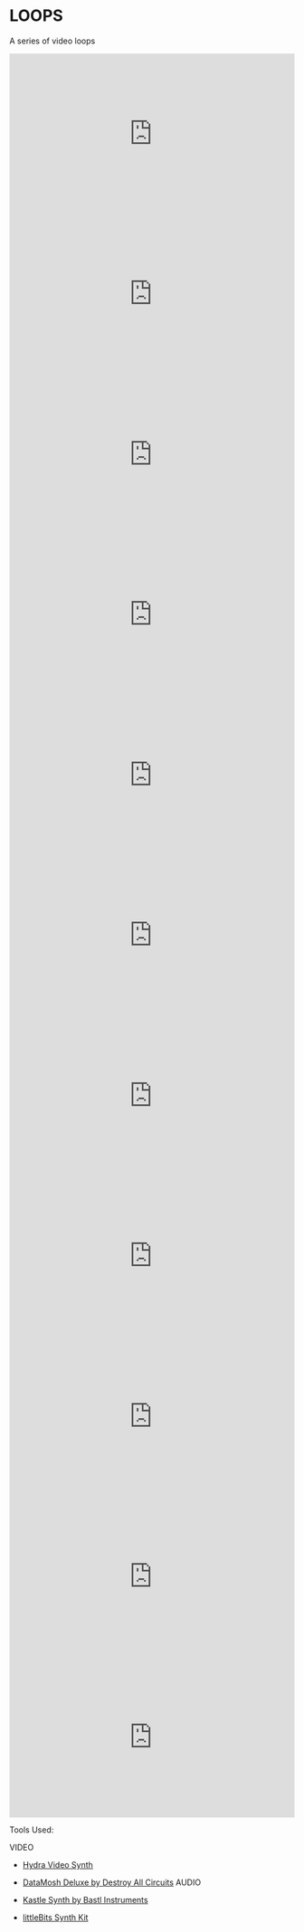 # LOOPS
A series of video loops

<div style="padding:56.25% 0 0 0;position:relative;"><iframe src="https://player.vimeo.com/video/544326095?badge=0&amp;autopause=0&amp;player_id=0&amp;app_id=58479" frameborder="0" allow="autoplay; fullscreen; picture-in-picture" allowfullscreen style="position:absolute;top:0;left:0;width:100%;height:100%;" title="WASHED"></iframe></div><script src="https://player.vimeo.com/api/player.js"></script>



<div style="padding:56.25% 0 0 0;position:relative;"><iframe src="https://player.vimeo.com/video/544323601?badge=0&amp;autopause=0&amp;player_id=0&amp;app_id=58479" frameborder="0" allow="autoplay; fullscreen; picture-in-picture" allowfullscreen style="position:absolute;top:0;left:0;width:100%;height:100%;" title="CLOSE FAR"></iframe></div><script src="https://player.vimeo.com/api/player.js"></script>



<div style="padding:56.25% 0 0 0;position:relative;"><iframe src="https://player.vimeo.com/video/544323488?badge=0&amp;autopause=0&amp;player_id=0&amp;app_id=58479" frameborder="0" allow="autoplay; fullscreen; picture-in-picture" allowfullscreen style="position:absolute;top:0;left:0;width:100%;height:100%;" title="CARD"></iframe></div><script src="https://player.vimeo.com/api/player.js"></script>



<div style="padding:56.25% 0 0 0;position:relative;"><iframe src="https://player.vimeo.com/video/544325667?badge=0&amp;autopause=0&amp;player_id=0&amp;app_id=58479" frameborder="0" allow="autoplay; fullscreen; picture-in-picture" allowfullscreen style="position:absolute;top:0;left:0;width:100%;height:100%;" title="STAY STILL"></iframe></div><script src="https://player.vimeo.com/api/player.js"></script>



<div style="padding:56.25% 0 0 0;position:relative;"><iframe src="https://player.vimeo.com/video/544325542?badge=0&amp;autopause=0&amp;player_id=0&amp;app_id=58479" frameborder="0" allow="autoplay; fullscreen; picture-in-picture" allowfullscreen style="position:absolute;top:0;left:0;width:100%;height:100%;" title="MASH"></iframe></div><script src="https://player.vimeo.com/api/player.js"></script>



<div style="padding:56.25% 0 0 0;position:relative;"><iframe src="https://player.vimeo.com/video/544325188?badge=0&amp;autopause=0&amp;player_id=0&amp;app_id=58479" frameborder="0" allow="autoplay; fullscreen; picture-in-picture" allowfullscreen style="position:absolute;top:0;left:0;width:100%;height:100%;" title="KISS"></iframe></div><script src="https://player.vimeo.com/api/player.js"></script>



<div style="padding:56.25% 0 0 0;position:relative;"><iframe src="https://player.vimeo.com/video/544324713?badge=0&amp;autopause=0&amp;player_id=0&amp;app_id=58479" frameborder="0" allow="autoplay; fullscreen; picture-in-picture" allowfullscreen style="position:absolute;top:0;left:0;width:100%;height:100%;" title="THUNDER"></iframe></div><script src="https://player.vimeo.com/api/player.js"></script>



<div style="padding:56.25% 0 0 0;position:relative;"><iframe src="https://player.vimeo.com/video/544324612?badge=0&amp;autopause=0&amp;player_id=0&amp;app_id=58479" frameborder="0" allow="autoplay; fullscreen; picture-in-picture" allowfullscreen style="position:absolute;top:0;left:0;width:100%;height:100%;" title="PLANET"></iframe></div><script src="https://player.vimeo.com/api/player.js"></script>



<div style="padding:56.25% 0 0 0;position:relative;"><iframe src="https://player.vimeo.com/video/544324187?badge=0&amp;autopause=0&amp;player_id=0&amp;app_id=58479" frameborder="0" allow="autoplay; fullscreen; picture-in-picture" allowfullscreen style="position:absolute;top:0;left:0;width:100%;height:100%;" title="RED"></iframe></div><script src="https://player.vimeo.com/api/player.js"></script>



<div style="padding:56.25% 0 0 0;position:relative;"><iframe src="https://player.vimeo.com/video/544323823?badge=0&amp;autopause=0&amp;player_id=0&amp;app_id=58479" frameborder="0" allow="autoplay; fullscreen; picture-in-picture" allowfullscreen style="position:absolute;top:0;left:0;width:100%;height:100%;" title="PETAL"></iframe></div><script src="https://player.vimeo.com/api/player.js"></script>



<div style="padding:56.25% 0 0 0;position:relative;"><iframe src="https://player.vimeo.com/video/544323719?badge=0&amp;autopause=0&amp;player_id=0&amp;app_id=58479" frameborder="0" allow="autoplay; fullscreen; picture-in-picture" allowfullscreen style="position:absolute;top:0;left:0;width:100%;height:100%;" title="PAINT"></iframe></div><script src="https://player.vimeo.com/api/player.js"></script>

Tools Used:


VIDEO

- [Hydra Video Synth](https://hydra.ojack.xyz/?sketch_id=celeste_1)
- [DataMosh Deluxe by Destroy All Circuits](https://www.destroyallcircuits.com/)
AUDIO

- [Kastle Synth by Bastl Instruments](https://bastl-instruments.com/)
- [littleBits Synth Kit](https://sphero.com/products/synth-kit?gclid=CjwKCAjwm7mEBhBsEiwA_of-THrKZPEIUAp12fyTV167L2u3iccx6eV7uRCSZYjdNFrixSZPzPMliRoC-tAQAvD_BwE)





